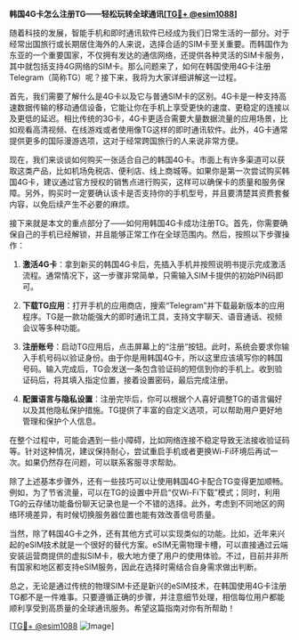 **韩国4G卡怎么注册TG——轻松玩转全球通讯[[TG💪+ @esim1088](https://t.me/s/esim1088)]**

随着科技的发展，智能手机和即时通讯软件已经成为我们日常生活的一部分。对于经常出国旅行或长期居住海外的人来说，选择合适的SIM卡至关重要。而韩国作为东亚的一个重要国家，不仅拥有发达的通信网络，还提供各种灵活的SIM卡服务，其中就包括支持4G网络的SIM卡。那么问题来了，如何在韩国使用4G卡注册Telegram（简称TG）呢？接下来，我将为大家详细讲解这一过程。

首先，我们需要了解什么是4G卡以及它与普通SIM卡的区别。4G卡是一种支持高速数据传输的移动通信设备，它能让你在手机上享受更快的速度、更稳定的连接以及更低的延迟。相比传统的3G卡，4G卡更适合需要大量数据流量的应用场景，比如观看高清视频、在线游戏或者使用像TG这样的即时通讯软件。此外，4G卡通常提供更多的国际漫游选项，这对于经常跨国旅行的人来说非常方便。

现在，我们来谈谈如何购买一张适合自己的韩国4G卡。市面上有许多渠道可以获取这类产品，比如机场免税店、便利店、线上商城等。如果你是第一次尝试购买韩国4G卡，建议通过官方授权的销售点进行购买，这样可以确保卡的质量和服务保障。另外，购买时一定要确认该卡是否支持你的手机型号，并且要清楚其资费套餐内容，以免后续产生不必要的麻烦。

接下来就是本文的重点部分了——如何用韩国4G卡成功注册TG。首先，你需要确保自己的手机已经解锁，并且能够正常工作在全球范围内。然后，按照以下步骤操作：

1. **激活4G卡**：拿到新买的韩国4G卡后，先插入手机并按照说明书提示完成激活流程。通常情况下，这一步骤非常简单，只需输入SIM卡提供的初始PIN码即可。
   
2. **下载TG应用**：打开手机的应用商店，搜索“Telegram”并下载最新版本的应用程序。TG是一款功能强大的即时通讯工具，支持文字聊天、语音通话、视频会议等多种功能。

3. **注册账号**：启动TG应用后，点击屏幕上的“注册”按钮。此时，系统会要求你输入手机号码以验证身份。由于你是用韩国4G卡，所以这里应该填写你的韩国号码。输入完成后，TG会发送一条包含验证码的短信到你的手机上。收到验证码后，将其填入指定位置，接着设置密码，最后完成注册。

4. **配置语言与隐私设置**：注册完毕后，你可以根据个人喜好调整TG的语言偏好以及其他隐私保护措施。TG提供了丰富的自定义选项，可以帮助用户更好地管理和保护个人信息。

在整个过程中，可能会遇到一些小障碍，比如网络连接不稳定导致无法接收验证码等。针对这种情况，建议保持耐心，尝试重启手机或者更换Wi-Fi环境后再试一次。如果仍然存在问题，可以联系客服寻求帮助。

除了上述基本步骤外，还有一些技巧可以让使用韩国4G卡配合TG变得更加顺畅。例如，为了节省流量，可以在TG的设置中开启“仅Wi-Fi下载”模式；同时，利用TG的云存储功能备份聊天记录也是一个不错的选择。此外，考虑到不同地区的网络环境差异，有时候切换服务器位置也能有效改善信号质量。

当然，除了韩国4G卡之外，还有其他方式可以实现类似的功能。比如，近年来兴起的eSIM技术就是一个很好的替代方案。eSIM无需物理卡槽，可以直接通过云端安装运营商提供的虚拟SIM卡，极大地方便了用户的使用体验。不过，目前并非所有国家和地区都支持eSIM服务，因此在选择时需结合自身需求做出判断。

总之，无论是通过传统的物理SIM卡还是新兴的eSIM技术，在韩国使用4G卡注册TG都不是一件难事。只要遵循正确的步骤，并注意细节处理，相信每位用户都能顺利享受到高质量的全球通讯服务。希望这篇指南对你有所帮助！

[[TG💪+ @esim1088](https://t.me/s/esim1088) ![Image](https://i.postimg.cc/4NQfJmqS/Snipaste-2025-05-13-00-14-12.png)]